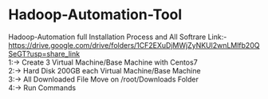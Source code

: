 # Hadoop-Automation-Tool
Hadoop-Automation full Installation Process and All Softrare Link:- https://drive.google.com/drive/folders/1CF2EXuDjMWjZyNKUl2wnLMlfb20QSeGT?usp=share_link<br>
1:-> Create 3 Virtual Machine/Base Machine with Centos7<br>
2:-> Hard Disk 200GB each Virtual Machine/Base Machine<br>
3:-> All Downloaded File Move on /root/Downloads Folder<br>
4:-> Run Commands
